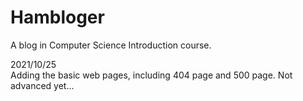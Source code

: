 # Hambloger
 A blog in Computer Science Introduction course.

2021/10/25<br>
Adding the basic web pages, including 404 page and 500 page.
Not advanced yet...

